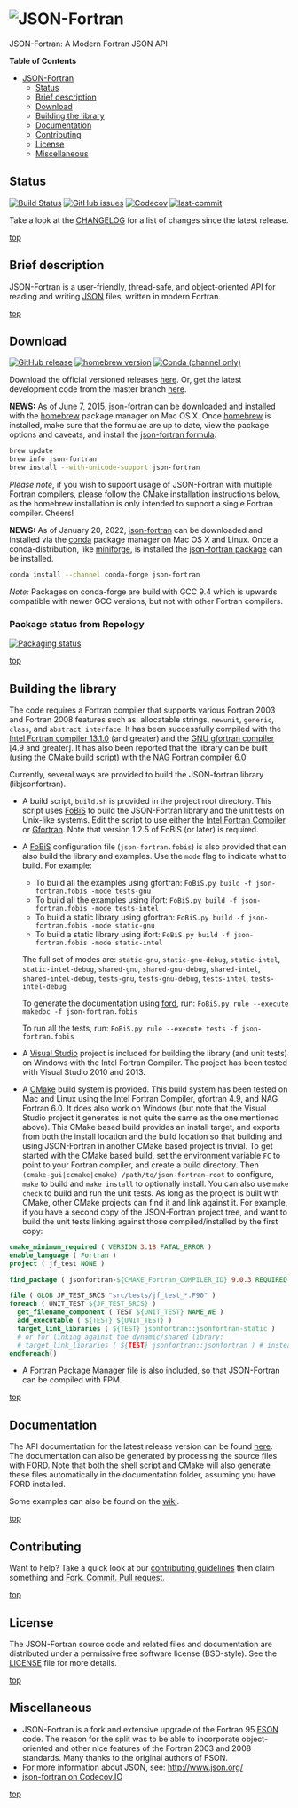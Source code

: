 <h1 id="json-fortran"><img alt="JSON-Fortran" src="/media/json-fortran-logo-2.png" title="JSON-Fortran logo"></h1>

JSON-Fortran: A Modern Fortran JSON API

<!-- markdown-toc start - Don't edit this section. Run M-x markdown-toc/generate-toc again -->
**Table of Contents**

- [JSON-Fortran](#json-fortran)
    - [Status](#status)
    - [Brief description](#brief-description)
    - [Download](#download)
    - [Building the library](#building-the-library)
    - [Documentation](#documentation)
    - [Contributing](#contributing)
    - [License](#license)
    - [Miscellaneous](#miscellaneous)

<!-- markdown-toc end -->

Status
------
[![Build Status](https://github.com/jacobwilliams/json-fortran/actions/workflows/CI.yml/badge.svg)](https://github.com/jacobwilliams/json-fortran/actions)
[![GitHub issues](https://img.shields.io/github/issues/jacobwilliams/json-fortran.png)](https://github.com/jacobwilliams/json-fortran/issues)
[![Codecov](https://codecov.io/gh/jacobwilliams/json-fortran/branch/master/graph/badge.svg)](https://codecov.io/gh/jacobwilliams/json-fortran)
[![last-commit](https://img.shields.io/github/last-commit/jacobwilliams/json-fortran)](https://github.com/jacobwilliams/json-fortran/commits/master)


Take a look at the
[CHANGELOG](https://github.com/jacobwilliams/json-fortran/blob/master/CHANGELOG.md#unreleased)
for a list of changes since the latest release.

[top](#json-fortran)

Brief description
---------------

JSON-Fortran is a user-friendly, thread-safe, and object-oriented API for reading and writing [JSON](http://json.org) files, written in modern Fortran.

[top](#json-fortran)

Download
--------------------

[![GitHub release](https://img.shields.io/github/release/jacobwilliams/json-fortran.svg)](https://github.com/jacobwilliams/json-fortran/releases)
[![homebrew version](https://img.shields.io/homebrew/v/json-fortran.svg)](https://formulae.brew.sh/formula/json-fortran)
[![Conda (channel only)](https://img.shields.io/conda/vn/conda-forge/json-fortran)](https://github.com/conda-forge/json-fortran-feedstock)

Download the official versioned releases
[here](https://github.com/jacobwilliams/json-fortran/releases/latest).
Or, get the latest development code from the master branch
[here](https://github.com/jacobwilliams/json-fortran.git).

__NEWS:__ As of June 7, 2015,
[json-fortran](https://github.com/jacobwilliams/json-fortran) can be
downloaded and installed with the [homebrew](http://brew.sh) package
manager on Mac OS X. Once [homebrew](http://brew.sh) is installed,
make sure that the formulae are up to date, view the package options
and caveats, and install the
[json-fortran formula](https://formulae.brew.sh/formula/json-fortran):

```bash
brew update
brew info json-fortran
brew install --with-unicode-support json-fortran
```

_Please note_, if you wish to support usage of JSON-Fortran with
multiple Fortran compilers, please follow the CMake installation
instructions below, as the homebrew installation is only intended to
support a single Fortran compiler. Cheers!

__NEWS:__ As of January 20, 2022,
[json-fortran](https://github.com/jacobwilliams/json-fortran) can be
downloaded and installed via the [conda](https://docs.conda.io/en/latest/)
package manager on Mac OS X and Linux. Once a conda-distribution, like
[miniforge](https://github.com/conda-forge/miniforge), is installed
the [json-fortran package](https://anaconda.org/conda-forge/json-fortran)
can be installed.

```bash
conda install --channel conda-forge json-fortran
```

_Note:_ Packages on conda-forge are build with GCC 9.4 which is upwards
compatible with newer GCC versions, but not with other Fortran compilers.

### Package status from Repology

[![Packaging status](https://repology.org/badge/vertical-allrepos/json-fortran.svg)](https://repology.org/project/json-fortran/versions)

[top](#json-fortran)

Building the library
--------------------

The code requires a Fortran compiler that supports
various Fortran 2003 and Fortran 2008 features such as: allocatable
strings, `newunit`, `generic`, `class`, and `abstract interface`.
It has been successfully compiled with the [Intel Fortran compiler
13.1.0](https://software.intel.com/en-us/articles/non-commercial-software-development) (and greater) and the [GNU gfortran
compiler](http://gcc.gnu.org/wiki/GFortran) [4.9 and greater]. It has also
been reported that the library can be built (using the CMake build
script) with the [NAG Fortran compiler 6.0](http://www.nag.com/nagware/NP/NP_desc.asp)

Currently, several ways are provided to build the JSON-fortran library
(libjsonfortran).

* A build script, `build.sh` is provided in the project root directory. This script uses [FoBiS](https://github.com/szaghi/FoBiS) to build the JSON-Fortran library and the unit tests on Unix-like systems.  Edit the script to use either the [Intel Fortran Compiler](https://software.intel.com/en-us/fortran-compilers) or [Gfortran](https://gcc.gnu.org/wiki/GFortran).  Note that version 1.2.5 of FoBiS (or later) is required.

* A [FoBiS](https://github.com/szaghi/FoBiS) configuration file (`json-fortran.fobis`) is also provided that can also build the library and examples. Use the `mode` flag to indicate what to build. For example:

  * To build all the examples using gfortran: `FoBiS.py build -f json-fortran.fobis -mode tests-gnu`
  * To build all the examples using ifort: `FoBiS.py build -f json-fortran.fobis -mode tests-intel`
  * To build a static library using gfortran: `FoBiS.py build -f json-fortran.fobis -mode static-gnu`
  * To build a static library using ifort: `FoBiS.py build -f json-fortran.fobis -mode static-intel`

  The full set of modes are: `static-gnu`, `static-gnu-debug`, `static-intel`, `static-intel-debug`, `shared-gnu`, `shared-gnu-debug`, `shared-intel`, `shared-intel-debug`, `tests-gnu`, `tests-gnu-debug`, `tests-intel`, `tests-intel-debug`

  To generate the documentation using [ford](https://github.com/Fortran-FOSS-Programmers/ford), run: ```FoBiS.py rule --execute makedoc -f json-fortran.fobis```

  To run all the tests, run: ```FoBiS.py rule --execute tests -f json-fortran.fobis```

* A [Visual Studio](https://www.visualstudio.com) project is included for building the library (and unit tests) on Windows with the Intel Fortran Compiler.  The project has been tested with Visual Studio 2010 and 2013.

* A [CMake](http://www.cmake.org) build
system is provided. This build system has been tested on Mac and Linux
using the Intel Fortran Compiler, gfortran 4.9, and NAG Fortran 6.0. It does also work on Windows (but note that the Visual Studio project it generates is not quite the same as the one mentioned above). This CMake based build provides an install target,
and exports from both the install location and the build location so
that building and using JSON-Fortran in another CMake based project is
trivial. To get started with the CMake based build, set the
environment variable `FC` to point to your Fortran compiler, and
create a build directory. Then `(cmake-gui|ccmake|cmake)
/path/to/json-fortran-root` to configure, `make` to build and `make
install` to optionally install. You can also use `make check` to build and run the unit tests.
As long as the project is built with
CMake, other CMake projects can find it and link against it. For example,
if you have a second copy of the JSON-Fortran project tree, and want to build the unit tests
linking against those compiled/installed by the first copy:

```CMake
cmake_minimum_required ( VERSION 3.18 FATAL_ERROR )
enable_language ( Fortran )
project ( jf_test NONE )

find_package ( jsonfortran-${CMAKE_Fortran_COMPILER_ID} 9.0.3 REQUIRED )

file ( GLOB JF_TEST_SRCS "src/tests/jf_test_*.F90" )
foreach ( UNIT_TEST ${JF_TEST_SRCS} )
  get_filename_component ( TEST ${UNIT_TEST} NAME_WE )
  add_executable ( ${TEST} ${UNIT_TEST} )
  target_link_libraries ( ${TEST} jsonfortran::jsonfortran-static )
  # or for linking against the dynamic/shared library:
  # target_link_libraries ( ${TEST} jsonfortran::jsonfortran ) # instead
endforeach()
```

* A [Fortran Package Manager](https://github.com/fortran-lang/fpm) file is also included, so that JSON-Fortran can be compiled with FPM.

[top](#json-fortran)

Documentation
--------------

The API documentation for the latest release version can be found
[here](https://jacobwilliams.github.io/json-fortran/).  The
documentation can also be generated by processing the source files
with [FORD](https://github.com/Fortran-FOSS-Programmers/ford).  Note that both the
shell script and CMake will also generate these files automatically in the documentation folder, assuming you have FORD installed.

Some examples can also be found on the [wiki](https://github.com/jacobwilliams/json-fortran/wiki/Example-Usage).

[top](#json-fortran)

Contributing
------------

Want to help?  Take a quick look at our [contributing guidelines](https://github.com/jacobwilliams/json-fortran/blob/master/.github/CONTRIBUTING.md) then claim something and [Fork. Commit. Pull request.](https://help.github.com/articles/fork-a-repo/)

[top](#json-fortran)

License
--------
The JSON-Fortran source code and related files and documentation are distributed under a permissive free software license (BSD-style).  See the [LICENSE](https://raw.githubusercontent.com/jacobwilliams/json-fortran/master/LICENSE) file for more details.

[top](#json-fortran)

Miscellaneous
---------------

* JSON-Fortran is a fork and extensive upgrade of the Fortran 95 [FSON](https://github.com/josephalevin/fson) code. The reason for the split was to be able to incorporate object-oriented and other nice features of the Fortran 2003 and 2008 standards.  Many thanks to the original authors of FSON.
* For more information about JSON, see: <http://www.json.org/>
* [json-fortran on Codecov.IO](https://codecov.io/gh/jacobwilliams/json-fortran)

[top](#json-fortran)
